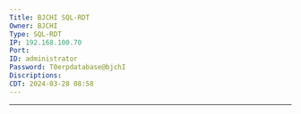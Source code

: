 ```yaml
---
Title: BJCHI SQL-RDT
Owner: BJCHI
Type: SQL-RDT
IP: 192.168.100.70
Port: 
ID: administrator
Password: T0erpdatabase@bjchI
Discriptions: 
CDT: 2024-03-28 08:58
---
```

---